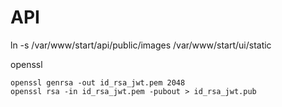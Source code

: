 # API
 
ln -s /var/www/start/api/public/images /var/www/start/ui/static


openssl

    openssl genrsa -out id_rsa_jwt.pem 2048
    openssl rsa -in id_rsa_jwt.pem -pubout > id_rsa_jwt.pub
